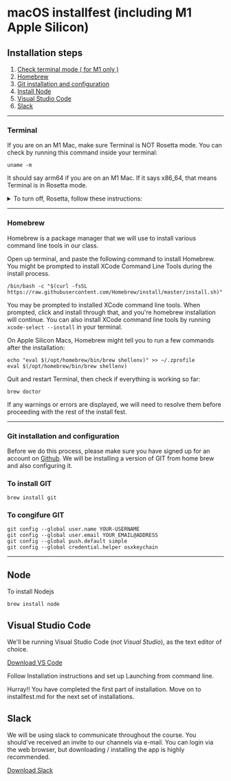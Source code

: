 # macOS installfest (including M1 Apple Silicon)

## Installation steps

1. [Check terminal mode ( for M1 only )](#terminal)
1. [Homebrew](#homebrew)
1. [Git installation and configuration](#git-installation-and-configuration)
1. [Install Node](#install-node)
1. [Visual Studio Code](#visual-studio-code)
1. [Slack](#slack)

---

### Terminal

If you are on an M1 Mac, make sure Terminal is NOT Rosetta mode.
You can check by running this command inside your terminal:

```text
uname -m
```

It should say arm64 if you are on an M1 Mac. If it says x86_64, that means Terminal is in Rosetta mode.

<details>
    <summary>To turn off, Rosetta, follow these instructions:</summary>
        <ol>
            <li>
                Quit Terminal if it’s running
            </li>
            <li>
                Go to the Finder
            </li>
            <li>
                Go to the Utilities folder by pressing shift-command-U (or select “Go” from the menu bar, then select Utilities)
            </li>
            <li>
                Select Terminal, but don’t launch it. Just click once to select it.
            </li>
            <li>
                Press command-i (or from the menu bar: “File”, then “Get Info”)
            </li>
            <li>
                Uncheck the checkbox that says “Open using Rosetta”
            </li>
            <li>
                Close the Terminal Info window
            </li>
            <li>
                Launch Terminal
            </li>
            <li>
                Run uname -m. It should now say arm64 and you can proceed with the rest of this guide.
            </li>
        </ol>
    </summary>
</details>

---

### Homebrew

Homebrew is a package manager that we will use to install various command line tools in our class.

Open up terminal, and paste the following command to install Homebrew. You might be prompted to install XCode Command Line Tools during the install process.

```text
/bin/bash -c "$(curl -fsSL https://raw.githubusercontent.com/Homebrew/install/master/install.sh)"
```

You may be prompted to installed XCode command line tools. When prompted, click and install through that, and you're homebrew installation will continue. You can also install XCode command line tools by running `xcode-select --install` in your terminal.

On Apple Silicon Macs, Homebrew might tell you to run a few commands after the installation:

```text
echo "eval $(/opt/homebrew/bin/brew shellenv)" >> ~/.zprofile
eval $(/opt/homebrew/bin/brew shellenv)
```

Quit and restart Terminal, then check if everything is working so far:

```text
brew doctor
```

If any warnings or errors are displayed, we will need to resolve them before proceeding with the rest of the install fest.

---

### Git installation and configuration

Before we do this process, please make sure you have signed up for an account on [Github](http://www.github.com). We will be installing a version of GIT from home brew and also configuring it.

### To install GIT

```text
brew install git
```

### To congifure GIT

```text
git config --global user.name YOUR-USERNAME
git config --global user.email YOUR_EMAIL@ADDRESS
git config --global push.default simple
git config --global credential.helper osxkeychain
```

---

## Node

To install Nodejs

```text
brew install node
```

## Visual Studio Code

We'll be running Visual Studio Code (_not Visual Studio_), as the text editor of choice.

[Download VS Code](https://code.visualstudio.com/docs/setup/mac)

Follow Installation instructions and set up Launching from command line.

Hurray!! You have completed the first part of installation. Move on to installfest.md for the next set of installations.

## Slack

We will be using slack to communicate throughout the course. You should've received an invite to our channels via e-mail. You can login via the web browser, but downloading / installing the app is highly recommended.

[Download Slack](https://slack.com/downloads)
